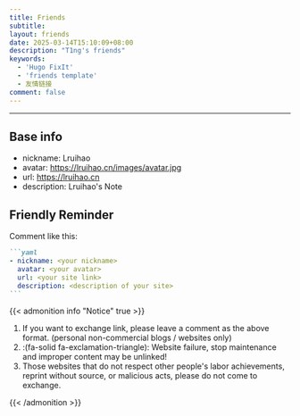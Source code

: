 ```yaml
---
title: Friends
subtitle:
layout: friends
date: 2025-03-14T15:10:09+08:00
description: "T1ng's friends"
keywords:
  - 'Hugo FixIt'
  - 'friends template'
  - 友情链接
comment: false
---
```


<!-- The `friends.yml` file placed in the `yourProject/data/` directory will be loaded automatically here. -->

---

<!-- You can define additional content below for this page. -->

## Base info

- nickname: Lruihao
- avatar: https://lruihao.cn/images/avatar.jpg
- url: https://lruihao.cn
- description: Lruihao's Note

## Friendly Reminder

Comment like this:

````markdown
```yaml
- nickname: <your nickname>
  avatar: <your avatar>
  url: <your site link>
  description: <description of your site>
```
````

{{< admonition info "Notice" true >}}

1. If you want to exchange link, please leave a comment as the above format. (personal non-commercial blogs / websites only)
2. :(fa-solid fa-exclamation-triangle): Website failure, stop maintenance and improper content may be unlinked!
3. Those websites that do not respect other people's labor achievements, reprint without source, or malicious acts, please do not come to exchange.

{{< /admonition >}}
